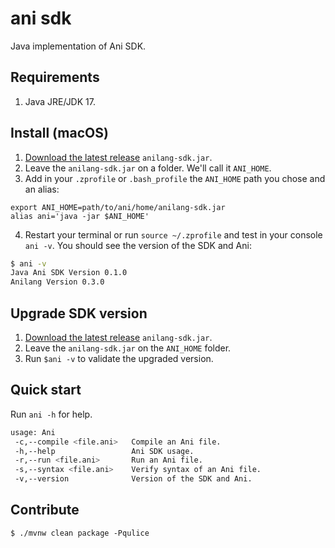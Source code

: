 # ani sdk

Java implementation of Ani SDK.

## Requirements

1. Java JRE/JDK 17.

## Install (macOS)

1. [Download the latest release](https://github.com/ani-lang/java-ani-sdk/releases) `anilang-sdk.jar`.
2. Leave the `anilang-sdk.jar` on a folder. We'll call it `ANI_HOME`.
3. Add in your `.zprofile` or `.bash_profile` the `ANI_HOME` path you chose and an alias:

```
export ANI_HOME=path/to/ani/home/anilang-sdk.jar
alias ani='java -jar $ANI_HOME'
```

4. Restart your terminal or run `source ~/.zprofile` and test in your console `ani -v`. You should 
see the version of the SDK and Ani:
```bash
$ ani -v
Java Ani SDK Version 0.1.0
Anilang Version 0.3.0
```

## Upgrade SDK version

1. [Download the latest release](https://github.com/ani-lang/java-ani-sdk/releases) `anilang-sdk.jar`.
2. Leave the `anilang-sdk.jar` on the `ANI_HOME` folder.
3. Run `$ani -v` to validate the upgraded version.

## Quick start
Run `ani -h` for help.
```bash
usage: Ani
 -c,--compile <file.ani>   Compile an Ani file.
 -h,--help                 Ani SDK usage.
 -r,--run <file.ani>       Run an Ani file.
 -s,--syntax <file.ani>    Verify syntax of an Ani file.
 -v,--version              Version of the SDK and Ani.
```

## Contribute

````shell
$ ./mvnw clean package -Pqulice
````
